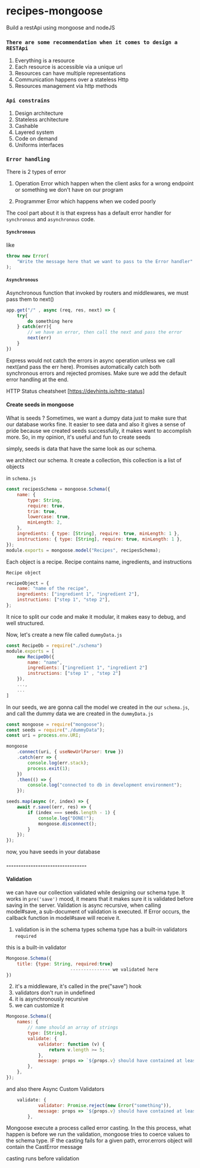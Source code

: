 # recipes-mongoose

Build a restApi using mongoose and nodeJS

### `There are some recommendation when it comes to design a RESTApi`

1. Everything is a resource
2. Each resource is accessible via a unique url
3. Resources can have multiple representations
4. Communication happens over a stateless Http
5. Resources management via http methods

### `Api constrains`

1. Design architecture
2. Stateless architecture
3. Cashable
4. Layered system
5. Code on demand
6. Uniforms interfaces

### `Error handling`

There is 2 types of error

1. Operation Error
   which happen when the client asks for a wrong endpoint or something we don't have on our program

2. Programmer Error
   which happens when we coded poorly

The cool part about it is that express has a default error handler for `synchronous` and `asynchronous` code.

#### `Synchronous`

like

```js
throw new Error(
	"Write the message here that we want to pass to the Error handler"
);
```

#### `Asynchronous`

Asynchronous function that invoked by routers and middlewares, we must pass them to next()

```js
app.get("/" , async (req, res, next) => {
    try{
        do something here
    } catch(err){
        // we have an error, then call the next and pass the error
        next(err)
    }
})
```

Express would not catch the errors in async operation unless we call next(and pass the err here).
Promises automatically catch both synchronous errors and rejected promises.
Make sure we add the default error handling at the end.

HTTP Status cheatsheet [https://devhints.io/http-status]

#### Create seeds in mongoose

What is seeds ?
Sometimes, we want a dumpy data just to make sure that our database works fine. It easier to see data and also it gives a sense of pride because we created seeds successfully, it makes want to accomplish more.
So, in my opinion, it's useful and fun to create seeds

simply, seeds is data that have the same look as our schema.

we architect our schema. It create a collection, this collection is a list of objects

in `schema.js`

```js
const recipesSchema = mongoose.Schema({
	name: {
		type: String,
		require: true,
		trim: true,
		lowercase: true,
		minLength: 2,
	},
	ingredients: { type: [String], require: true, minLength: 1 },
	instructions: { type: [String], require: true, minLength: 1 },
});
module.exports = mongoose.model("Recipes", recipesSchema);
```

Each object is a recipe. Recipe contains name, ingredients, and instructions

`Recipe object`

```js
recipeObject = {
	name: "name of the recipe",
	ingredients: ["ingredient 1", "ingredient 2"],
	instructions: ["step 1", "step 2"],
};
```

It nice to split our code and make it modular, it makes easy to debug, and well
structured.

Now, let's create a new file called `dummyData.js`

```js
const RecipeDb = require("./schema")
module.exports = [
    new RecipeDb({
        name: "name",
        ingredients: ["ingredient 1", "ingredient 2"]
        instructions: ["step 1" , "step 2"]
    }),
    ...,
    ...
]
```

In our seeds, we are gonna call the model we created in the our `schema.js`, and call the dummy data we are created in the `dummyData.js`

```js
const mongoose = require("mongoose");
const seeds = require("./dummyData");
const uri = process.env.URI;

mongoose
	.connect(uri, { useNewUrlParser: true })
	.catch(err => {
		console.log(err.stack);
		process.exit(1);
	})
	.then(() => {
		console.log("connected to db in development environment");
	});

seeds.map(async (r, index) => {
	await r.save((err, res) => {
		if (index === seeds.length - 1) {
			console.log("DONE!");
			mongoose.disconnect();
		}
	});
});
```

now, you have seeds in your database

#### ---------------------------------

#### Validation

we can have our collection validated while designing our schema type.
It works in `pre('save')` mood, it means that it makes sure it is validated before saving in the server.
Validation is async recursive, when calling model#save, a sub-document of validation is executed. If Error occurs, the callback function in model#save will receive it.

1. validation is in the schema types
   schema type has a built-in validators `required`

this is a built-in validator

```js
Mongoose.Schema({
	title: {type: String, required:true}
						--------------- we validated here
})
```

2. it's a middleware, it's called in the pre("save") hook
3. validators don't run in undefined
4. it is asynchronously recursive
5. we can customize it

```js
Mongoose.Schema({
	names: {
		// name should an array of strings
		type: [String],
		validate: {
			validator: function (v) {
				return v.length >= 5;
			},
			message: props => `${props.v} should have contained at least 5 name`,
		},
	},
});
```

and also there Async Custom Validators

```js
	validate: {
			validator: Promise.reject(new Error("something")),
			message: props => `${props.v} should have contained at least 5 name`,
		},
```

Mongoose execute a process called error casting.
In the this process, what happen is before we run the validation, mongoose tries to coerce values
to the schema type. IF the casting fails for a given path,
error.errors object will contain the CastError message

casting runs before validation
